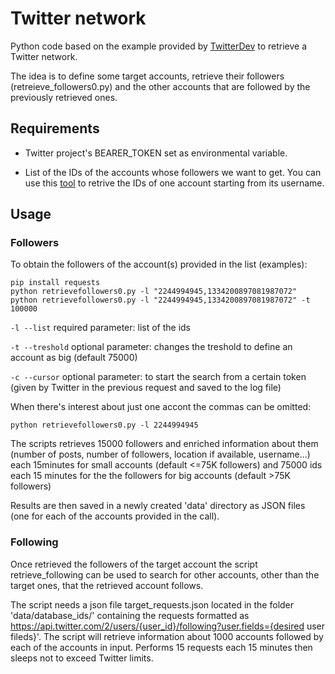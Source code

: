 # Twitter network
Python code based on the example provided by [TwitterDev](https://github.com/twitterdev/Twitter-API-v2-sample-code/blob/main/Follows-Lookup/followers_lookup.py) to retrieve a Twitter network. 

The idea is to define some target accounts, retrieve their followers (retreieve_followers0.py) and the other accounts that are followed by the previously retrieved ones. 

## Requirements 
- Twitter project's BEARER_TOKEN set as environmental variable. 

- List of the IDs of the accounts whose followers we want to get. You can use this [tool](https://tweeterid.com/) to retrive the IDs of one account starting from its username. 

## Usage 
### Followers
To obtain the followers of the account(s) provided in the list (examples):
````
pip install requests
python retrievefollowers0.py -l "2244994945,1334200897081987072"  
python retrievefollowers0.py -l "2244994945,1334200897081987072" -t 100000 
````
`-l --list` required parameter: list of the ids 

`-t --treshold` optional parameter: changes the treshold to define an account as big (default 75000)

`-c --cursor` optional parameter: to start the search from a certain token (given by Twitter in the previous request and saved to the log file)

When there's interest about just one accont the commas can be omitted: 

````
python retrievefollowers0.py -l 2244994945
````

The scripts retrieves 15000 followers and enriched information about them (number of posts, number of followers, location if available, username...) each 15minutes for small accounts (default <=75K followers) and 75000 ids each 15 minutes for the the followers for big accounts (default >75K followers)

Results are then saved in a newly created 'data' directory as JSON files (one for each of the accounts provided in the call). 

### Following
Once retrieved the followers of the target account the script retrieve_following can be used to search for other accounts, other than the target ones, that the retrieved account follows. 

The script needs a json file target_requests.json located in the folder 'data/database_ids/' containing the requests formatted as https://api.twitter.com/2/users/{user_id}/following?user.fields={desired user fileds}'. The script will retrieve information about 1000 accounts followed by each of the accounts in input. Performs 15 requests each 15 minutes then sleeps not to exceed Twitter limits. 

